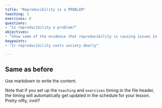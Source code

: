 ```yaml
---
title: "Reproducibility is a PROBLEM"
teaching: 5
exercises: 0
questions:
- "Is reproducibility a problem?"
objectives:
- "Show some of the evidence that reproducibility is causing issues in neuroscience."
keypoints:
- "Ir-reproducibility costs society dearly"

---
```


## Same as before

Use markdown to write the content.

Note that if you set up the `teaching` and `exercises` timing in the file
header, the timing will automatically get updated in the schedule for your
lesson. Pretty nifty, innit?
